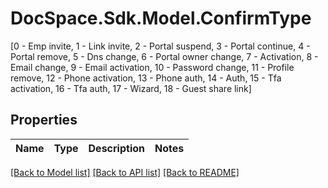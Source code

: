 # DocSpace.Sdk.Model.ConfirmType
[0 - Emp invite, 1 - Link invite, 2 - Portal suspend, 3 - Portal continue, 4 - Portal remove, 5 - Dns change, 6 - Portal owner change, 7 - Activation, 8 - Email change, 9 - Email activation, 10 - Password change, 11 - Profile remove, 12 - Phone activation, 13 - Phone auth, 14 - Auth, 15 - Tfa activation, 16 - Tfa auth, 17 - Wizard, 18 - Guest share link]

## Properties

Name | Type | Description | Notes
------------ | ------------- | ------------- | -------------

[[Back to Model list]](../README.md#documentation-for-models) [[Back to API list]](../README.md#documentation-for-api-endpoints) [[Back to README]](../README.md)

